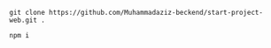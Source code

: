 
```bush
git clone https://github.com/Muhammadaziz-beckend/start-project-web.git .
```


```
npm i
```
